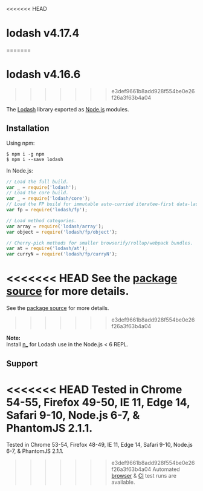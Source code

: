 <<<<<<< HEAD
# lodash v4.17.4
=======
# lodash v4.16.6
>>>>>>> e3def9661b8add928f554be0e26f26a3f63b4a04

The [Lodash](https://lodash.com/) library exported as [Node.js](https://nodejs.org/) modules.

## Installation

Using npm:
```shell
$ npm i -g npm
$ npm i --save lodash
```

In Node.js:
```js
// Load the full build.
var _ = require('lodash');
// Load the core build.
var _ = require('lodash/core');
// Load the FP build for immutable auto-curried iteratee-first data-last methods.
var fp = require('lodash/fp');

// Load method categories.
var array = require('lodash/array');
var object = require('lodash/fp/object');

// Cherry-pick methods for smaller browserify/rollup/webpack bundles.
var at = require('lodash/at');
var curryN = require('lodash/fp/curryN');
```

<<<<<<< HEAD
See the [package source](https://github.com/lodash/lodash/tree/4.17.4-npm) for more details.
=======
See the [package source](https://github.com/lodash/lodash/tree/4.16.6-npm) for more details.
>>>>>>> e3def9661b8add928f554be0e26f26a3f63b4a04

**Note:**<br>
Install [n_](https://www.npmjs.com/package/n_) for Lodash use in the Node.js < 6 REPL.

## Support

<<<<<<< HEAD
Tested in Chrome 54-55, Firefox 49-50, IE 11, Edge 14, Safari 9-10, Node.js 6-7, & PhantomJS 2.1.1.<br>
=======
Tested in Chrome 53-54, Firefox 48-49, IE 11, Edge 14, Safari 9-10, Node.js 6-7, & PhantomJS 2.1.1.<br>
>>>>>>> e3def9661b8add928f554be0e26f26a3f63b4a04
Automated [browser](https://saucelabs.com/u/lodash) & [CI](https://travis-ci.org/lodash/lodash/) test runs are available.
